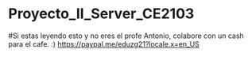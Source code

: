 # Proyecto_II_Server_CE2103

#Si estas leyendo esto y no eres el profe Antonio, colabore con un cash para el cafe. :)
https://paypal.me/eduzg21?locale.x=en_US
